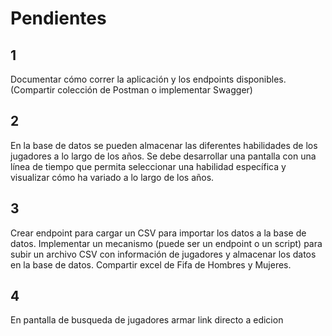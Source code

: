 # Pendientes #

## 1 ##
Documentar cómo correr la aplicación y los endpoints disponibles. (Compartir colección de Postman o implementar Swagger)

## 2 ##
En la base de datos se pueden almacenar las diferentes habilidades de los jugadores a lo largo de los años. Se debe desarrollar una pantalla con una línea de tiempo que permita seleccionar una habilidad específica y visualizar cómo ha variado a lo largo de los años.

## 3 ##
Crear endpoint para cargar un CSV para importar los datos a la base de datos. Implementar un mecanismo (puede ser un endpoint o un script) para subir un archivo CSV con información de jugadores y almacenar los datos en la base de datos. Compartir excel de Fifa de Hombres y Mujeres.

## 4 ##
En pantalla de busqueda de jugadores armar link directo a edicion